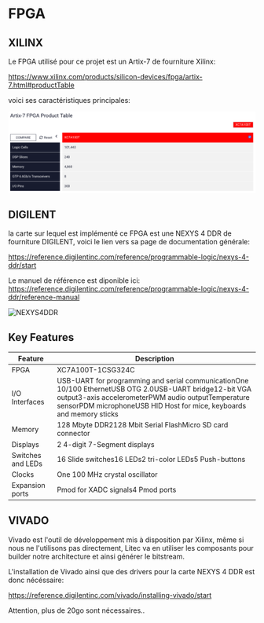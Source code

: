 

# FPGA



## XILINX

Le FPGA utilisé pour ce projet est un Artix-7 de fourniture Xilinx:

https://www.xilinx.com/products/silicon-devices/fpga/artix-7.html#productTable

voici ses caractéristiques principales:

![XCA100T](./Images/XCA100T.png)



## DIGILENT

la carte sur lequel est implémenté ce FPGA est une NEXYS 4 DDR de fourniture DIGILENT, voici le lien vers sa page de documentation générale:

https://reference.digilentinc.com/reference/programmable-logic/nexys-4-ddr/start

Le manuel de référence est diponible ici: https://reference.digilentinc.com/reference/programmable-logic/nexys-4-ddr/reference-manual



![NEXYS4DDR](/Users/sylvain/Desktop/Projet/RISCV/RISCV/Rapport/Images/NEXYS4DDR.png)

## Key Features

| **Feature**       | **Description**                                              |
| ----------------- | ------------------------------------------------------------ |
| FPGA              | XC7A100T-1CSG324C                                            |
| I/O Interfaces    | USB-UART for programming and serial communicationOne 10/100 EthernetUSB OTG 2.0USB-UART bridge12-bit VGA output3-axis accelerometerPWM audio outputTemperature sensorPDM microphoneUSB HID Host for mice, keyboards and memory sticks |
| Memory            | 128 Mbyte DDR2128 Mbit Serial FlashMicro SD card connector   |
| Displays          | 2 4-digit 7-Segment displays                                 |
| Switches and LEDs | 16 Slide switches16 LEDs2 tri-color LEDs5 Push-buttons       |
| Clocks            | One 100 MHz crystal oscillator                               |
| Expansion ports   | Pmod for XADC signals4 Pmod ports                            |



## VIVADO

Vivado est l'outil de développement mis à disposition par Xilinx, même si nous ne l'utilisons pas directement, Litec va en utiliser les composants pour builder notre architecture et ainsi générer le bitstream.

L'installation de Vivado ainsi que des drivers pour la carte  NEXYS 4 DDR est donc nécéssaire:

https://reference.digilentinc.com/vivado/installing-vivado/start



Attention, plus de 20go sont nécessaires..

